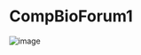 # CompBioForum1

![image](https://github.com/Andrean2305/CompBioForum1/assets/91464375/b5df858e-5802-4e1a-9113-731ce9d94cb9)
